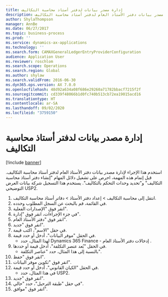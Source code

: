 ```yaml
---
title: إدارة مصدر بيانات لدفتر أستاذ محاسبة التكاليف
description: استخدم هذا الإجراء لإدارة مصدر بيانات دفتر الأستاذ العام لدفتر أستاذ محاسبة التكاليف.
author: ShylaThompson
manager: AnnBe
ms.date: 06/27/2017
ms.topic: business-process
ms.prod: ''
ms.service: dynamics-ax-applications
ms.technology: ''
ms.search.form: CAMAXGeneralLedgerEntryProviderConfiguration
audience: Application User
ms.reviewer: roschlom
ms.search.scope: Operations
ms.search.region: Global
ms.author: shylaw
ms.search.validFrom: 2016-06-30
ms.dyn365.ops.version: AX 7.0.0
ms.openlocfilehash: 48d92a634a08f686e29260a71782bbacf7215f2f
ms.sourcegitcommit: cd339f48066b1d0fc740b513cb72ea19015acd16
ms.translationtype: HT
ms.contentlocale: ar-SA
ms.lasthandoff: 09/02/2020
ms.locfileid: "3759150"
---
```

# <a name="manage-a-data-source-for-the-cost-accounting-ledger"></a>إدارة مصدر بيانات لدفتر أستاذ محاسبة التكاليف

[!include [banner](../../includes/banner.md)]

استخدم هذا الإجراء لإدارة مصدر بيانات دفتر الأستاذ العام لدفتر أستاذ محاسبة التكاليف. قبل إتمام هذه المهمة، احرص على تشغيل دلائل المهام "إنشاء دفتر أستاذ محاسبة التكاليف" و"تحديد وحدات التحكم بالتكاليف". يستخدم هذا التسجيل شركة بيانات العرض التوضيحي USP2.

1. انتقل إلى محاسبة التكاليف > إعداد دفتر الأستاذ > دفاتر أستاذ محاسبة التكاليف.
2. في القائمة، قم بالبحث عن السجل المطلوب وحدده.
3. انقر فوق "الإصدارات الفعلية".
4. في جزء الإجراءات، انقر فوق "إدارة".
5. انقر فوق "دفتر الأستاذ العام".
6. انقر فوق "جديد".
7. في حقل "الاسم"، اكتب قيمة.
8. في الحقل "موفر البيانات"، أدخل أو حدد قيمة.
    * لهذا المثال، حدد Dynamics 365 Finance - إدخالات دفتر الأستاذ العام .  
9. في الحقل "بُعد عنصر التكلفة‬‬"، أدخل قيمة أو حددها.
    * بالنسبة إلى هذا المثال، حدد "عناصر التكلفة".  
10. انقر فوق "حفظ".
11. انقر فوق "تكوين موفر البيانات".
12. في الحقل "الكيان القانوني"، أدخل أو حدد قيمة.
    * في هذا المثال، حدد USP2.  
13. انقر فوق "جديد".
14. في حقل "طبقة الترحيل"، حدد "حالي".
15. انقر فوق "موافق".

